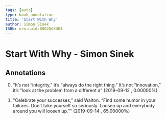 ```yaml
---
tags: [auto]
type: book_annotation
title: 'Start With Why'
author: Simon Sinek
ISBN: urn:uuid:B002Q6XUE4
---
```

# Start With Why - Simon Sinek

## Annotations

0. "It’s not “integrity,” it’s “always do the right thing.” It’s not “innovation,” it’s “look at the problem from a different a" 
(2019-09-12 , 0.00000%) 

1. "Celebrate your successes,” said Walton. “Find some humor in your failures. Don’t take yourself so seriously. Loosen up and everybody around you will loosen up.”" 
(2019-09-14 , 65.00000%) 

